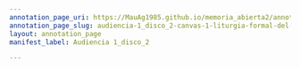 ```yaml
---
annotation_page_uri: https://MauAg1985.github.io/memoria_abierta2/annotations/audiencia-1_disco_2-canvas-1-liturgia-formal-del-tribunal.json
annotation_page_slug: audiencia-1_disco_2-canvas-1-liturgia-formal-del-tribunal
layout: annotation_page
manifest_label: Audiencia 1_disco_2

---
```

